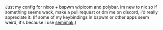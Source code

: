 Just my config for nixos + bspwm w/picom and polybar.
im new to nix so if something seems wack, make a pull request or dm me on discord, i'd really appreciate it.
(if some of my keybindings in bspwm or other apps seem weird, it's because i use [semimak](https://semilin.github.io/blog/2021/semimak.html).)
